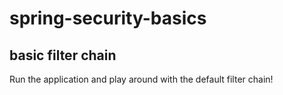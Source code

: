 # spring-security-basics 
## basic filter chain

Run the application and play around with the default filter chain!
